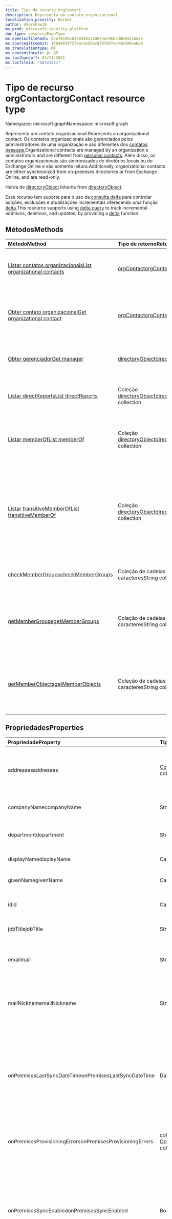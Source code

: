 ```yaml
---
title: Tipo de recurso orgContact
description: Representa um contato organizacional
localization_priority: Normal
author: dkershaw10
ms.prod: microsoft-identity-platform
doc_type: resourcePageType
ms.openlocfilehash: 05a78598cb249d203510674ac96b2dd69d236e26
ms.sourcegitcommit: 14648839f2feac2e5d6c8f876b7ae43e996ea6a0
ms.translationtype: MT
ms.contentlocale: pt-BR
ms.lasthandoff: 03/11/2021
ms.locfileid: "50721541"
---
```

# <a name="orgcontact-resource-type"></a><span data-ttu-id="78cbc-103">Tipo de recurso orgContact</span><span class="sxs-lookup"><span data-stu-id="78cbc-103">orgContact resource type</span></span>

<span data-ttu-id="78cbc-104">Namespace: microsoft.graph</span><span class="sxs-lookup"><span data-stu-id="78cbc-104">Namespace: microsoft.graph</span></span>

<span data-ttu-id="78cbc-105">Representa um contato organizacional.</span><span class="sxs-lookup"><span data-stu-id="78cbc-105">Represents an organizational contact.</span></span> <span data-ttu-id="78cbc-106">Os contatos organizacionais são gerenciados pelos administradores de uma organização e são diferentes dos [contatos pessoais.](contact.md)</span><span class="sxs-lookup"><span data-stu-id="78cbc-106">Organizational contacts are managed by an organization's administrators and are different from [personal contacts](contact.md).</span></span> <span data-ttu-id="78cbc-107">Além disso, os contatos organizacionais são sincronizados de diretórios locais ou do Exchange Online e são somente leitura.</span><span class="sxs-lookup"><span data-stu-id="78cbc-107">Additionally, organizational contacts are either synchronized from on-premises directories or from Exchange Online, and are read-only.</span></span>

<span data-ttu-id="78cbc-108">Herda de [directoryObject](directoryobject.md).</span><span class="sxs-lookup"><span data-stu-id="78cbc-108">Inherits from [directoryObject](directoryobject.md).</span></span>

<span data-ttu-id="78cbc-109">Esse recurso tem suporte para o uso da [consulta delta](/graph/delta-query-overview) para controlar adições, exclusões e atualizações incrementais oferecendo uma função [delta](../api/orgcontact-delta.md).</span><span class="sxs-lookup"><span data-stu-id="78cbc-109">This resource supports using [delta query](/graph/delta-query-overview) to track incremental additions, deletions, and updates, by providing a [delta](../api/orgcontact-delta.md) function.</span></span>

## <a name="methods"></a><span data-ttu-id="78cbc-110">Métodos</span><span class="sxs-lookup"><span data-stu-id="78cbc-110">Methods</span></span>

| <span data-ttu-id="78cbc-111">Método</span><span class="sxs-lookup"><span data-stu-id="78cbc-111">Method</span></span>                                                                  | <span data-ttu-id="78cbc-112">Tipo de retorno</span><span class="sxs-lookup"><span data-stu-id="78cbc-112">Return Type</span></span>                                      | <span data-ttu-id="78cbc-113">Descrição</span><span class="sxs-lookup"><span data-stu-id="78cbc-113">Description</span></span>                                                                                                                 |
|:------------------------------------------------------------------------|:-------------------------------------------------|:----------------------------------------------------------------------------------------------------------------------------|
| [<span data-ttu-id="78cbc-114">Listar contatos organizacionais</span><span class="sxs-lookup"><span data-stu-id="78cbc-114">List organizational contacts</span></span>](../api/orgcontact-list.md)               | [<span data-ttu-id="78cbc-115">orgContact</span><span class="sxs-lookup"><span data-stu-id="78cbc-115">orgContact</span></span>](orgcontact.md)                      | <span data-ttu-id="78cbc-116">Listar propriedades de contatos organizacionais.</span><span class="sxs-lookup"><span data-stu-id="78cbc-116">List properties of organizational contacts.</span></span>                                                                                 |
| [<span data-ttu-id="78cbc-117">Obter contato organizacional</span><span class="sxs-lookup"><span data-stu-id="78cbc-117">Get organizational contact</span></span>](../api/orgcontact-get.md)                  | [<span data-ttu-id="78cbc-118">orgContact</span><span class="sxs-lookup"><span data-stu-id="78cbc-118">orgContact</span></span>](orgcontact.md)                      | <span data-ttu-id="78cbc-119">Ler propriedades e relações de um contato organizacional.</span><span class="sxs-lookup"><span data-stu-id="78cbc-119">Read properties and relationships of an organizational contact.</span></span>                                                             |
| [<span data-ttu-id="78cbc-120">Obter gerenciador</span><span class="sxs-lookup"><span data-stu-id="78cbc-120">Get manager</span></span>](../api/orgcontact-get-manager.md)                         | [<span data-ttu-id="78cbc-121">directoryObject</span><span class="sxs-lookup"><span data-stu-id="78cbc-121">directoryObject</span></span>](directoryobject.md)            | <span data-ttu-id="78cbc-122">Obter o gerente do contato organizacional.</span><span class="sxs-lookup"><span data-stu-id="78cbc-122">Get the organizational contact's manager.</span></span>                                                                                   |
| [<span data-ttu-id="78cbc-123">Listar directReports</span><span class="sxs-lookup"><span data-stu-id="78cbc-123">List directReports</span></span>](../api/orgcontact-list-directreports.md)           | <span data-ttu-id="78cbc-124">Coleção [directoryObject](directoryobject.md)</span><span class="sxs-lookup"><span data-stu-id="78cbc-124">[directoryObject](directoryobject.md) collection</span></span> | <span data-ttu-id="78cbc-125">Listar os relatórios diretos do contato organizacional.</span><span class="sxs-lookup"><span data-stu-id="78cbc-125">List the organizational contact's direct reports.</span></span>                                                                           |
| [<span data-ttu-id="78cbc-126">Listar memberOf</span><span class="sxs-lookup"><span data-stu-id="78cbc-126">List memberOf</span></span>](../api/orgcontact-list-memberof.md)                     | <span data-ttu-id="78cbc-127">Coleção [directoryObject](directoryobject.md)</span><span class="sxs-lookup"><span data-stu-id="78cbc-127">[directoryObject](directoryobject.md) collection</span></span> | <span data-ttu-id="78cbc-128">Listar os grupos de que um contato organizacional é membro.</span><span class="sxs-lookup"><span data-stu-id="78cbc-128">List the groups an organizational contact is a member of.</span></span>                                                                   |
| [<span data-ttu-id="78cbc-129">Listar transitiveMemberOf</span><span class="sxs-lookup"><span data-stu-id="78cbc-129">List transitiveMemberOf</span></span>](../api/orgcontact-list-transitivememberof.md) | <span data-ttu-id="78cbc-130">Coleção [directoryObject](directoryobject.md)</span><span class="sxs-lookup"><span data-stu-id="78cbc-130">[directoryObject](directoryobject.md) collection</span></span> | <span data-ttu-id="78cbc-131">Listar os grupos dos quais um contato organizacional é membro, incluindo grupos nos quais o contato organizacional está aninhado.</span><span class="sxs-lookup"><span data-stu-id="78cbc-131">List the groups an organizational contact is a member of, including groups that the organizational contact is nested under.</span></span> |
| [<span data-ttu-id="78cbc-132">checkMemberGroups</span><span class="sxs-lookup"><span data-stu-id="78cbc-132">checkMemberGroups</span></span>](../api/orgcontact-checkmembergroups.md)             | <span data-ttu-id="78cbc-133">Coleção de cadeias de caracteres</span><span class="sxs-lookup"><span data-stu-id="78cbc-133">String collection</span></span>                                | <span data-ttu-id="78cbc-134">Verifique se há associação ao grupo.</span><span class="sxs-lookup"><span data-stu-id="78cbc-134">Check for group membership.</span></span>                                                                                                 |
| [<span data-ttu-id="78cbc-135">getMemberGroups</span><span class="sxs-lookup"><span data-stu-id="78cbc-135">getMemberGroups</span></span>](../api/orgcontact-getmembergroups.md)                 | <span data-ttu-id="78cbc-136">Coleção de cadeias de caracteres</span><span class="sxs-lookup"><span data-stu-id="78cbc-136">String collection</span></span>                                | <span data-ttu-id="78cbc-137">Retorne todos os grupos dos que o contato organizacional especificado é membro.</span><span class="sxs-lookup"><span data-stu-id="78cbc-137">Return all the groups that the specified organizational contact is a member of.</span></span>                                             |
| [<span data-ttu-id="78cbc-138">getMemberObjects</span><span class="sxs-lookup"><span data-stu-id="78cbc-138">getMemberObjects</span></span>](../api/orgcontact-getmemberobjects.md)               | <span data-ttu-id="78cbc-139">Coleção de cadeias de caracteres</span><span class="sxs-lookup"><span data-stu-id="78cbc-139">String collection</span></span>                                | <span data-ttu-id="78cbc-140">Retorna uma lista de directoryObjects do qual o contato organizacional é membro.</span><span class="sxs-lookup"><span data-stu-id="78cbc-140">Returns a list of directoryObjects the organizational contact is a member of.</span></span>                                               |

## <a name="properties"></a><span data-ttu-id="78cbc-141">Propriedades</span><span class="sxs-lookup"><span data-stu-id="78cbc-141">Properties</span></span>

| <span data-ttu-id="78cbc-142">Propriedade</span><span class="sxs-lookup"><span data-stu-id="78cbc-142">Property</span></span>                     | <span data-ttu-id="78cbc-143">Tipo</span><span class="sxs-lookup"><span data-stu-id="78cbc-143">Type</span></span>                                                                     | <span data-ttu-id="78cbc-144">Descrição</span><span class="sxs-lookup"><span data-stu-id="78cbc-144">Description</span></span>                                                                                                                                                                                                                                                                                |
|:-----------------------------|:-------------------------------------------------------------------------|:-------------------------------------------------------------------------------------------------------------------------------------------------------------------------------------------------------------------------------------------------------------------------------------------|
| <span data-ttu-id="78cbc-145">addresses</span><span class="sxs-lookup"><span data-stu-id="78cbc-145">addresses</span></span>                    | <span data-ttu-id="78cbc-146">[Coleção physicalOfficeAddress](physicalofficeaddress.md)</span><span class="sxs-lookup"><span data-stu-id="78cbc-146">[physicalOfficeAddress](physicalofficeaddress.md) collection</span></span>             | <span data-ttu-id="78cbc-147">Endereços postais para esse contato organizacional.</span><span class="sxs-lookup"><span data-stu-id="78cbc-147">Postal addresses for this organizational contact.</span></span> <span data-ttu-id="78cbc-148">Por enquanto, um contato só pode ter um endereço físico.</span><span class="sxs-lookup"><span data-stu-id="78cbc-148">For now a contact can only have one physical address.</span></span>                                                                                                                                                                                    |
| <span data-ttu-id="78cbc-149">companyName</span><span class="sxs-lookup"><span data-stu-id="78cbc-149">companyName</span></span>                  | <span data-ttu-id="78cbc-150">String</span><span class="sxs-lookup"><span data-stu-id="78cbc-150">String</span></span>                                                                   | <span data-ttu-id="78cbc-151">Nome da empresa à que esse contato organizacional pertence.</span><span class="sxs-lookup"><span data-stu-id="78cbc-151">Name of the company that this organizational contact belong to.</span></span>                                                                                                                                                                                                                            |
| <span data-ttu-id="78cbc-152">department</span><span class="sxs-lookup"><span data-stu-id="78cbc-152">department</span></span>                   | <span data-ttu-id="78cbc-153">String</span><span class="sxs-lookup"><span data-stu-id="78cbc-153">String</span></span>                                                                   | <span data-ttu-id="78cbc-154">O nome do departamento no qual o contato funciona.</span><span class="sxs-lookup"><span data-stu-id="78cbc-154">The name for the department in which the contact works.</span></span>                                                                                                                                                                                                                                    |
| <span data-ttu-id="78cbc-155">displayName</span><span class="sxs-lookup"><span data-stu-id="78cbc-155">displayName</span></span>                  | <span data-ttu-id="78cbc-156">Cadeia de caracteres</span><span class="sxs-lookup"><span data-stu-id="78cbc-156">String</span></span>                                                                   | <span data-ttu-id="78cbc-157">Nome de exibição para esse contato organizacional.</span><span class="sxs-lookup"><span data-stu-id="78cbc-157">Display name for this organizational contact.</span></span>                                                                                                                                                                                                                                              |
| <span data-ttu-id="78cbc-158">givenName</span><span class="sxs-lookup"><span data-stu-id="78cbc-158">givenName</span></span>                    | <span data-ttu-id="78cbc-159">Cadeia de caracteres</span><span class="sxs-lookup"><span data-stu-id="78cbc-159">String</span></span>                                                                   | <span data-ttu-id="78cbc-160">Primeiro nome para esse contato organizacional.</span><span class="sxs-lookup"><span data-stu-id="78cbc-160">First name for this organizational contact.</span></span>                                                                                                                                                                                                                                                |
| <span data-ttu-id="78cbc-161">id</span><span class="sxs-lookup"><span data-stu-id="78cbc-161">id</span></span>                           | <span data-ttu-id="78cbc-162">Cadeia de caracteres</span><span class="sxs-lookup"><span data-stu-id="78cbc-162">String</span></span>                                                                   | <span data-ttu-id="78cbc-163">Identificador exclusivo para esse contato organizacional.</span><span class="sxs-lookup"><span data-stu-id="78cbc-163">Unique identifier for this organizational contact.</span></span>                                                                                                                                                                                                                                         |
| <span data-ttu-id="78cbc-164">jobTitle</span><span class="sxs-lookup"><span data-stu-id="78cbc-164">jobTitle</span></span>                     | <span data-ttu-id="78cbc-165">String</span><span class="sxs-lookup"><span data-stu-id="78cbc-165">String</span></span>                                                                   | <span data-ttu-id="78cbc-166">Cargo para esse contato organizacional.</span><span class="sxs-lookup"><span data-stu-id="78cbc-166">Job title for this organizational contact.</span></span>                                                                                                                                                                                                                                                 |
| <span data-ttu-id="78cbc-167">email</span><span class="sxs-lookup"><span data-stu-id="78cbc-167">mail</span></span>                         | <span data-ttu-id="78cbc-168">String</span><span class="sxs-lookup"><span data-stu-id="78cbc-168">String</span></span>                                                                   | <span data-ttu-id="78cbc-169">O endereço SMTP do contato, por exemplo, "jeff@contoso.onmicrosoft.com".</span><span class="sxs-lookup"><span data-stu-id="78cbc-169">The SMTP address for the contact, for example, "jeff@contoso.onmicrosoft.com".</span></span>                                                                                                                                                                                                             |
| <span data-ttu-id="78cbc-170">mailNickname</span><span class="sxs-lookup"><span data-stu-id="78cbc-170">mailNickname</span></span>                 | <span data-ttu-id="78cbc-171">String</span><span class="sxs-lookup"><span data-stu-id="78cbc-171">String</span></span>                                                                   | <span data-ttu-id="78cbc-172">Alias de email (parte do endereço de email pré-pendente do símbolo @) para esse contato organizacional.</span><span class="sxs-lookup"><span data-stu-id="78cbc-172">Email alias (portion of email address pre-pending the @ symbol) for this organizational contact.</span></span>                                                                                                                                                                                           |
| <span data-ttu-id="78cbc-173">onPremisesLastSyncDateTime</span><span class="sxs-lookup"><span data-stu-id="78cbc-173">onPremisesLastSyncDateTime</span></span>   | <span data-ttu-id="78cbc-174">DateTimeOffset</span><span class="sxs-lookup"><span data-stu-id="78cbc-174">DateTimeOffset</span></span>                                                           | <span data-ttu-id="78cbc-175">Data e hora em que esse contato organizacional foi sincronizado pela última vez do AD local.</span><span class="sxs-lookup"><span data-stu-id="78cbc-175">Date and time when this organizational contact was last synchronized from on-premises AD.</span></span> <span data-ttu-id="78cbc-176">Essas informações de data e hora usam o formato ISO 8601 e estão sempre em horário UTC.</span><span class="sxs-lookup"><span data-stu-id="78cbc-176">This date and time information uses ISO 8601 format and is always in UTC time.</span></span> <span data-ttu-id="78cbc-177">Por exemplo, meia-noite UTC em 1 de janeiro de 2014 é `2014-01-01T00:00:00Z`.</span><span class="sxs-lookup"><span data-stu-id="78cbc-177">For example, midnight UTC on Jan 1, 2014 is `2014-01-01T00:00:00Z`.</span></span>                            |
| <span data-ttu-id="78cbc-178">onPremisesProvisioningErrors</span><span class="sxs-lookup"><span data-stu-id="78cbc-178">onPremisesProvisioningErrors</span></span> | <span data-ttu-id="78cbc-179">coleção [OnPremisesProvisioningError](onpremisesprovisioningerror.md)</span><span class="sxs-lookup"><span data-stu-id="78cbc-179">[onPremisesProvisioningError](onpremisesprovisioningerror.md) collection</span></span> | <span data-ttu-id="78cbc-180">Lista de erros de provisionamento de sincronização para esse contato organizacional.</span><span class="sxs-lookup"><span data-stu-id="78cbc-180">List of any synchronization provisioning errors for this organizational contact.</span></span>                                                                                                                                                                                                           |
| <span data-ttu-id="78cbc-181">onPremisesSyncEnabled</span><span class="sxs-lookup"><span data-stu-id="78cbc-181">onPremisesSyncEnabled</span></span>        | <span data-ttu-id="78cbc-182">Booliano</span><span class="sxs-lookup"><span data-stu-id="78cbc-182">Boolean</span></span>                                                                  | <span data-ttu-id="78cbc-183">**true** se esse objeto for sincronizado de um diretório local; **false** se esse objeto foi originalmente sincronizado de um diretório local, mas não está mais sincronizado e agora mestre no Exchange; **null** se esse objeto nunca tiver sido sincronizado de um diretório local (padrão).</span><span class="sxs-lookup"><span data-stu-id="78cbc-183">**true** if this object is synced from an on-premises directory; **false** if this object was originally synced from an on-premises directory but is no longer synced and now mastered in Exchange; **null** if this object has never been synced from an on-premises directory (default).</span></span> |
| <span data-ttu-id="78cbc-184">telefones</span><span class="sxs-lookup"><span data-stu-id="78cbc-184">phones</span></span>                       | <span data-ttu-id="78cbc-185">Coleção [phone](phone.md)</span><span class="sxs-lookup"><span data-stu-id="78cbc-185">[phone](phone.md) collection</span></span>                                             | <span data-ttu-id="78cbc-186">Lista de telefones para esse contato organizacional.</span><span class="sxs-lookup"><span data-stu-id="78cbc-186">List of phones for this organizational contact.</span></span> <span data-ttu-id="78cbc-187">Os tipos de telefone podem ser móveis, comerciais e businessFax.</span><span class="sxs-lookup"><span data-stu-id="78cbc-187">Phone types can be mobile, business, and businessFax.</span></span> <span data-ttu-id="78cbc-188">Somente um de cada tipo pode estar presente na coleção.</span><span class="sxs-lookup"><span data-stu-id="78cbc-188">Only one of each type can ever be present in the collection.</span></span>                                                                                                                         |
| <span data-ttu-id="78cbc-189">proxyAddresses</span><span class="sxs-lookup"><span data-stu-id="78cbc-189">proxyAddresses</span></span>               | <span data-ttu-id="78cbc-190">Coleção de cadeias de caracteres</span><span class="sxs-lookup"><span data-stu-id="78cbc-190">String collection</span></span>                                                        | <span data-ttu-id="78cbc-191">Por exemplo: "SMTP: bob@contoso.com", "smtp: bob@sales.contoso.com".</span><span class="sxs-lookup"><span data-stu-id="78cbc-191">For example: "SMTP: bob@contoso.com", "smtp: bob@sales.contoso.com".</span></span> <span data-ttu-id="78cbc-192">O operador **any** é obrigatório para expressões de filtro em propriedades de vários valores.</span><span class="sxs-lookup"><span data-stu-id="78cbc-192">The **any** operator is required for filter expressions on multi-valued properties.</span></span> <span data-ttu-id="78cbc-193">Dá \$ suporte ao filtro.</span><span class="sxs-lookup"><span data-stu-id="78cbc-193">Supports \$filter.</span></span>                                                                                                                |
| <span data-ttu-id="78cbc-194">surname</span><span class="sxs-lookup"><span data-stu-id="78cbc-194">surname</span></span>                      | <span data-ttu-id="78cbc-195">Cadeia de caracteres</span><span class="sxs-lookup"><span data-stu-id="78cbc-195">String</span></span>                                                                   | <span data-ttu-id="78cbc-196">Sobrenome para esse contato organizacional.</span><span class="sxs-lookup"><span data-stu-id="78cbc-196">Last name for this organizational contact.</span></span>                                                                                                                                                                                                                                                 |

## <a name="relationships"></a><span data-ttu-id="78cbc-197">Relações</span><span class="sxs-lookup"><span data-stu-id="78cbc-197">Relationships</span></span>

| <span data-ttu-id="78cbc-198">Relação</span><span class="sxs-lookup"><span data-stu-id="78cbc-198">Relationship</span></span>       | <span data-ttu-id="78cbc-199">Tipo</span><span class="sxs-lookup"><span data-stu-id="78cbc-199">Type</span></span>                                             | <span data-ttu-id="78cbc-200">Descrição</span><span class="sxs-lookup"><span data-stu-id="78cbc-200">Description</span></span>                                                                                                                        |
|:-------------------|:-------------------------------------------------|:-----------------------------------------------------------------------------------------------------------------------------------|
| <span data-ttu-id="78cbc-201">directReports</span><span class="sxs-lookup"><span data-stu-id="78cbc-201">directReports</span></span>      | <span data-ttu-id="78cbc-202">Coleção [directoryObject](directoryobject.md)</span><span class="sxs-lookup"><span data-stu-id="78cbc-202">[directoryObject](directoryobject.md) collection</span></span> | <span data-ttu-id="78cbc-203">Os relatórios diretos do contato.</span><span class="sxs-lookup"><span data-stu-id="78cbc-203">The contact's direct reports.</span></span> <span data-ttu-id="78cbc-204">(Os usuários e contatos que têm suas propriedades de gerente definidas para esse contato.)  Somente leitura.</span><span class="sxs-lookup"><span data-stu-id="78cbc-204">(The users and contacts that have their manager property set to this contact.)  Read-only.</span></span> <span data-ttu-id="78cbc-205">Anulável.</span><span class="sxs-lookup"><span data-stu-id="78cbc-205">Nullable.</span></span> |
| <span data-ttu-id="78cbc-206">manager</span><span class="sxs-lookup"><span data-stu-id="78cbc-206">manager</span></span>            | [<span data-ttu-id="78cbc-207">directoryObject</span><span class="sxs-lookup"><span data-stu-id="78cbc-207">directoryObject</span></span>](directoryobject.md)            | <span data-ttu-id="78cbc-208">O usuário ou contato que é o gerente desse contato.</span><span class="sxs-lookup"><span data-stu-id="78cbc-208">The user or contact that is this contact's manager.</span></span> <span data-ttu-id="78cbc-209">Somente leitura.</span><span class="sxs-lookup"><span data-stu-id="78cbc-209">Read-only.</span></span>                                                                     |
| <span data-ttu-id="78cbc-210">memberOf</span><span class="sxs-lookup"><span data-stu-id="78cbc-210">memberOf</span></span>           | <span data-ttu-id="78cbc-211">Coleção [directoryObject](directoryobject.md)</span><span class="sxs-lookup"><span data-stu-id="78cbc-211">[directoryObject](directoryobject.md) collection</span></span> | <span data-ttu-id="78cbc-212">Grupos dos que esse contato é membro.</span><span class="sxs-lookup"><span data-stu-id="78cbc-212">Groups that this contact is a member of.</span></span> <span data-ttu-id="78cbc-213">Somente leitura.</span><span class="sxs-lookup"><span data-stu-id="78cbc-213">Read-only.</span></span> <span data-ttu-id="78cbc-214">Anulável.</span><span class="sxs-lookup"><span data-stu-id="78cbc-214">Nullable.</span></span>                                                                      |
| <span data-ttu-id="78cbc-215">transitiveMemberOf</span><span class="sxs-lookup"><span data-stu-id="78cbc-215">transitiveMemberOf</span></span> | <span data-ttu-id="78cbc-216">Coleção [directoryObject](directoryobject.md)</span><span class="sxs-lookup"><span data-stu-id="78cbc-216">[directoryObject](directoryobject.md) collection</span></span> | <span data-ttu-id="78cbc-217">Grupos dos quais esse contato é membro, incluindo grupos nos quais o contato está aninhado.</span><span class="sxs-lookup"><span data-stu-id="78cbc-217">Groups that this contact is a member of, including groups that the contact is nested under.</span></span> <span data-ttu-id="78cbc-218">Somente leitura.</span><span class="sxs-lookup"><span data-stu-id="78cbc-218">Read-only.</span></span> <span data-ttu-id="78cbc-219">Anulável.</span><span class="sxs-lookup"><span data-stu-id="78cbc-219">Nullable.</span></span>                   |

## <a name="json-representation"></a><span data-ttu-id="78cbc-220">Representação JSON</span><span class="sxs-lookup"><span data-stu-id="78cbc-220">JSON representation</span></span>

<span data-ttu-id="78cbc-221">Veja a seguir uma representação JSON do recurso</span><span class="sxs-lookup"><span data-stu-id="78cbc-221">Here is a JSON representation of the resource</span></span>

<!-- {
  "blockType": "resource",
  "optionalProperties": [
    "directReports",
    "manager",
    "memberOf"
  ],
  "keyProperty": "id",
  "baseType":"microsoft.graph.entity",
  "@odata.type": "microsoft.graph.orgcontact"
}-->

```json
{
  "addresses": [{"@odata.type": "microsoft.graph.physicalOfficeAddress"}],
  "companyName": "string",
  "department": "string",
  "displayName": "string",
  "givenName": "string",
  "id": "string (identifier)",
  "jobTitle": "string",
  "mail": "string",
  "mailNickname": "string",
  "onPremisesLastSyncDateTime": "string (timestamp)",
  "onPremisesProvisioningErrors": [{"@odata.type": "microsoft.graph.onPremisesProvisioningError"}],
  "onPremisesSyncEnabled": true,
  "phones": [{"@odata.type": "microsoft.graph.phone"}],
  "proxyAddresses": ["string"],
  "surname": "string"
}
```

<!-- uuid: 8fcb5dbc-d5aa-4681-8e31-b001d5168d79
2015-10-25 14:57:30 UTC -->
<!--
{
  "type": "#page.annotation",
  "description": "orgContact resource",
  "keywords": "",
  "section": "documentation",
  "tocPath": "",
  "suppressions": []
}
-->

